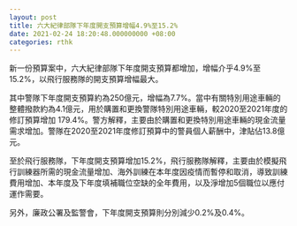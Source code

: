 ```yaml
---
layout: post
title: 六大紀律部隊下年度開支預算增幅4.9%至15.2%
date: 2021-02-24 18:20:48.000000000 +08:00
categories: rthk
---
```


新一份預算案中，六大紀律部隊下年度開支預算都增加，增幅介乎4.9%至15.2%，以飛行服務隊的開支預算增幅最大。

其中警隊下年度開支預算約為250億元，增幅為7.7%。當中有關特別用途車輛的整體撥款約為4.1億元，用於購置和更換警隊特別用途車輛，較2020至2021年度的修訂預算增加 179.4%。警方解釋，主要由於購置和更換特別用途車輛的現金流量需求增加。警隊在2020至2021年度修訂預算中的警員個人薪酬中，津貼佔13.8億元。

至於飛行服務隊，下年度開支預算增加15.2%，飛行服務隊解釋，主要由於模擬飛行訓練器所需的現金流量增加、海外訓練在本年度因疫情而暫停和取消，導致訓練費用增加、本年度及下年度填補職位空缺的全年費用，以及淨增加5個職位以應付運作需要。

另外，廉政公署及監警會，下年度開支預算則分別減少0.2%及0.4%。
